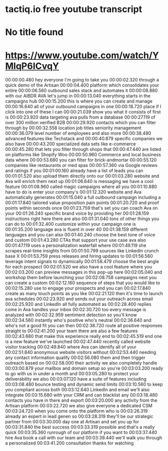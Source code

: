 # tactiq.io free youtube transcript
# No title found
# https://www.youtube.com/watch/YMlqP6ICvqY

00:00:00.480 hey everyone I'm going to take you
00:00:02.320 through a quick demo of the Artisan
00:00:04.400 platform which consolidates your entire
00:00:06.560 outbound sales stack and automates it
00:00:08.880 with our AIBDR AVA let's jump in
00:00:13.040 everything starts in the campaigns hub
00:00:15.200 this is where you can create and manage
00:00:16.640 all of your outbound campaigns in one
00:00:18.720 place if I click into one of these I can
00:00:21.039 show you what it consists of first is
00:00:23.920 data targeting ava pulls from a database
00:00:27.119 of over 300 million verified B2B
00:00:29.920 contacts which you can filter through by
00:00:32.558 location job titles seniority management
00:00:36.079 level number of employees and also more
00:00:38.480 advanced features like Techstack and
00:00:40.879 specific companies we also have
00:00:43.200 specialized data sets like e-commerce
00:00:45.280 that lets you filter through shops that
00:00:47.440 are listed on platforms like Shopify Woo
00:00:50.960 Commerce and local business data where
00:00:53.680 you can filter for brick-andmortar
00:00:55.120 companies like restaurants or med spas
00:00:57.360 via Google reviews and ratings if you
00:01:00.160 already have a list of leads you can
00:01:01.520 also upload them directly onto our
00:01:03.280 website and Ava will enrich them next up
00:01:06.640 is messaging we have a cool feature
00:01:08.960 called magic campaigns where all you
00:01:10.880 have to do is enter your company's
00:01:12.320 website and Ava automatically generates
00:01:15.040 a full outbound campaign including a
00:01:17.840 tailored value proposition pain points
00:01:20.720 and proof points within seconds once
00:01:23.759 that's set you can coach Ava on your
00:01:26.240 specific brand voice by providing her
00:01:28.159 instructions right here there are also
00:01:31.040 tons of other things you can do to
00:01:32.400 customize within your campaign one is
00:01:35.200 language ava is fluent in over 40
00:01:38.159 different languages and you can also
00:01:40.240 choose the best tone of voice and custom
00:01:43.280 CTAs that support your use case ava also
00:01:47.119 uses a personalization waterfall where
00:01:49.119 she scrapes real-time insights from
00:01:50.799 sources like LinkedIn crunch base X
00:01:53.759 press releases and hiring updates to
00:01:56.560 leverage intent signals to dynamically
00:01:58.479 choose the best angle for each prospect
00:02:01.520 we also have a cool feature where you
00:02:03.200 can preview messages in this pop-up here
00:02:05.040 and workshop them before launching your
00:02:08.758 campaigns next you can create a custom
00:02:12.160 sequence of steps that you would like to
00:02:15.280 use to engage your prospects and you can
00:02:17.840 create as many touch points as you like
00:02:21.120 then it's time to launch ava schedules
00:02:23.920 and sends out your outreach across email
00:02:25.920 and LinkedIn all fully automated as
00:02:28.400 replies come in Ava handles your inbox
00:02:30.720 too every message is analyzed with
00:02:32.959 sentiment detection so you'll know
00:02:34.560 instantly who's positive who's neutral
00:02:36.640 and who's not a good fit you can then
00:02:38.720 route all positive responses straight to
00:02:41.200 your team there are also a few features
00:02:43.680 that make this experience really end to
00:02:45.519 end one is a new feature we've launched
00:02:47.440 recently called website visitor tracking
00:02:49.840 where Ava can identify all of your
00:02:51.840 anonymous website visitors without
00:02:53.440 needing any contact information qualify
00:02:56.080 them and then trigger outreach based on
00:02:58.000 their activity we also completely handle
00:03:00.879 your mailbox and domain setup so you're
00:03:03.200 ready to go with us in under a month and
00:03:05.280 to protect your deliverability we also
00:03:07.120 have a suite of features including
00:03:08.480 bounce testing and dynamic send limits
00:03:10.560 to keep you compliant across both
00:03:12.640 LinkedIn and email we'll also integrate
00:03:15.680 with your CRM and can blacklist any
00:03:18.480 contacts you have in there and export
00:03:20.000 any activity from the Artisan platform
00:03:22.720 we also give everyone a dedicated CSM
00:03:24.720 when you come onto the platform who is
00:03:26.319 already an expert in lead genen so
00:03:28.319 they'll be our strategic partner from
00:03:30.000 day one at Artisan and set you up for
00:03:31.840 the best success
00:03:33.319 possible and that's a really quick
00:03:35.360 runrough of our platform if you want to
00:03:37.440 hire Ava book a call with our team and
00:03:39.440 we'll walk you through a personalized
00:03:41.200 consultation thanks for watching
